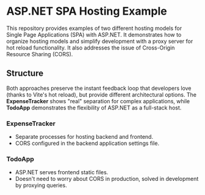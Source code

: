 # ASP.NET SPA Hosting Example
This repository provides examples of two different hosting models for Single Page Applications (SPA) with ASP.NET. 
It demonstrates how to organize hosting models and simplify development with a proxy server for hot reload functionality. 
It also addresses the issue of Cross-Origin Resource Sharing (CORS).

## Structure
Both approaches preserve the instant feedback loop that developers love (thanks to Vite's hot reload), but provide different architectural options. The **ExpenseTracker** shows "real" separation for complex applications, while **TodoApp** demonstrates the flexibility of ASP.NET as a full-stack host.

### ExpenseTracker
- Separate processes for hosting backend and frontend.
- CORS configured in the backend application settings file.

### TodoApp
- ASP.NET serves frontend static files.
- Doesn't need to worry about CORS in production, solved in development by proxying queries.
